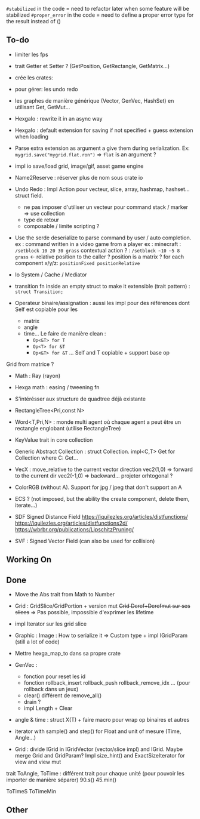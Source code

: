`#stabilized` in the code = need to refactor later when some feature will be stabilized
`#proper_error` in the code = need to define a proper error type for the result instead of ()

## To-do


- limiter les fps

- trait Getter<T> et Setter<T> ? (GetPosition, GetRectangle, GetMatrix...)

- crée les crates:
- pour gérer: les undo redo
- les graphes de manière générique (Vector, GenVec, HashSet) en utilisant Get, GetMut...


- HexgaIo : rewrite it in an async way

- HexgaIo : default extension for saving if not specified + guess extension when loading
- Parse extra extension as argument a give them during serialization. Ex: `mygrid.save("mygrid.flat.ron")` => `flat` is an argument ?


- impl io save/load grid, image/gif, asset game engine

- Name2Reserve : réserver plus de nom sous crate io

- Undo Redo : Impl Action pour vecteur, slice, array, hashmap, hashset... struct field.
    - ne pas imposer d'utiliser un vecteur pour command stack / marker => use collection
    - type de retour
    - composable / limite scripting ?

- Use the serde deserialize to parse command by user / auto completion. ex : command written in a video game from a player
ex : minecraft : `/setblock 10 20 30 grass`
contextual action ? : `/setblock ~10 ~5 8 grass` <- relative position to the caller ?
position is a matrix ? for each component x/y/z: `positionFixed positionRelative`

- Io System / Cache / Mediator

- transition fn inside an empty struct to make it extensible (trait pattern) : `struct Transition;`

- Operateur binaire/assignation : aussi les impl pour des références dont Self est copiable pour les
    - matrix
    - angle
    - time...
    Le faire de manière clean :
        - `Op<&T> for T`
        - `Op<T> for &T`
        - `Op<&T> for &T`
        ... Self and T copiable + support base op

Grid from matrice ?

- Math : Ray (rayon)


- Hexga math : easing / tweening fn

- S'intérésser aux structure de quadtree déjà existante
- RectangleTree<Pri,const N>
- Word<T,Pri,N> : monde multi agent où chaque agent a peut être un rectangle englobant (utilise RectangleTree)


- KeyValue trait in core collection
- Generic Abstract Collection : struct Collection<C>. impl<C,T> Get<T> for Collection<C> where C: Get...



- VecX : move_relative to the current vector direction
vec2(1,0) => forward to the current dir
vec2(-1,0) => backward...
projeter orhtogonal ?

- ColorRGB (without A). Support for jpg / jpeg that don't support an A

- ECS ? (not imposed, but the ability the create component, delete them, iterate...)


- SDF Signed Distance Field
https://iquilezles.org/articles/distfunctions/
https://iquilezles.org/articles/distfunctions2d/
https://wbrbr.org/publications/LipschitzPruning/

- SVF : Signed Vector Field (can also be used for collision)

## Working On

## Done

-  Move the Abs trait from Math to Number

- Grid : GridSlice/GridPortion + version mut
~~Grid Deref+Derefmut sur ses slices~~ => Pas possible, impossible d'exprimer les lifetime
+ impl Iterator sur les grid slice

- Graphic : Image : How to serialize it => Custom type + impl IGridParam (still a lot of code)
- Mettre hexga_map_to dans sa propre crate

- GenVec :
    - fonction pour reset les id
    - fonction rollback_insert rollback_push rollback_remove_idx ... (pour rollback dans un jeux)
    - clear() différent de remove_all()
    - drain ?
    - impl Length + Clear

- angle & time : struct X<T>(T) + faire macro pour wrap op binaires et autres

- iterator with sample() and step() for Float and unit of mesure (Time, Angle...)

- Grid : divide IGrid in IGridVector (vector/slice impl) and IGrid. Maybe merge Grid and GridParam?
Impl size_hint() and ExactSizeIterator for view and view mut

trait ToAngle, ToTime : différent trait pour chaque unité (pour pouvoir les importer de manière séparer)
90.s()
45.min()

ToTimeS
ToTimeMin

## Other
